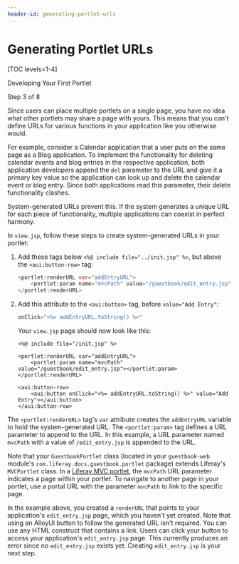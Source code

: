```yaml
---
header-id: generating-portlet-urls
---
```


# Generating Portlet URLs

[TOC levels=1-4]

<div class="learn-path-step row">
    <p id="stepTitle">Developing Your First Portlet</p><p>Step 3 of 8</p>
</div>

Since users can place multiple portlets on a single page, you have no idea what
other portlets may share a page with yours. This means that you can't define
URLs for various functions in your application like you otherwise would.

For example, consider a Calendar application that a user puts on the same page 
as a Blog application. To implement the functionality for deleting calendar 
events and blog entries in the respective application, both application 
developers append the `del` parameter to the URL and give it a primary key 
value so the application can look up and delete the calendar event or blog 
entry. Since both applications read this parameter, their delete functionality 
clashes. 

System-generated URLs prevent this. If the system generates a unique URL for
each piece of functionality, multiple applications can coexist in perfect
harmony. 

In `view.jsp`, follow these steps to create system-generated URLs in your
portlet: 

1.  Add these tags below `<%@ include file="../init.jsp" %>`, but above the 
    `<aui:button-row>` tag: 

    ```java
    <portlet:renderURL var="addEntryURL">
        <portlet:param name="mvcPath" value="/guestbook/edit_entry.jsp"></portlet:param>
    </portlet:renderURL>
    ```

2.  Add this attribute to the `<aui:button>` tag, before `value="Add Entry"`:

    ```java
    onClick="<%= addEntryURL.toString() %>"
    ```

    Your `view.jsp` page should now look like this: 

    ```markup
    <%@ include file="/init.jsp" %>

    <portlet:renderURL var="addEntryURL">
        <portlet:param name="mvcPath" value="/guestbook/edit_entry.jsp"></portlet:param>
    </portlet:renderURL>

    <aui:button-row>
        <aui:button onClick="<%= addEntryURL.toString() %>" value="Add Entry"></aui:button>
    </aui:button-row>
    ```

The `<portlet:renderURL>` tag's `var` attribute creates the `addEntryURL` 
variable to hold the system-generated URL. The `<portlet:param>` tag defines a 
URL parameter to append to the URL. In this example, a URL parameter named 
`mvcPath` with a value of `/edit_entry.jsp` is appended to the URL. 

Note that your `GuestbookPortlet` class (located in your `guestbook-web` 
module's `com.liferay.docs.guestbook.portlet` package) extends Liferay's 
`MVCPortlet` class. In a 
[Liferay MVC portlet](/docs/7-2/appdev/-/knowledge_base/a/liferay-mvc-portlet), 
the `mvcPath` URL parameter indicates a page within your portlet. To navigate to
another page in your portlet, use a portal URL with the parameter `mvcPath` to
link to the specific page. 

In the example above, you created a `renderURL` that points to your 
application's `edit_entry.jsp` page, which you haven't yet created. Note that
using an AlloyUI button to follow the generated URL isn't required. You can use 
any HTML construct that contains a link. Users can click your button to access 
your application's `edit_entry.jsp` page. This currently produces an error since 
no `edit_entry.jsp` exists yet. Creating `edit_entry.jsp` is your next step. 
